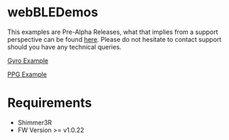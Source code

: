 # webBLEDemos
This examples are Pre-Alpha Releases, what that implies from a support perspective can be found [here](https://shimmersensing.com/wp-content/uploads/2022/04/Shimmer-Support-Policy_27.04.2022.pdf). Please do not hesitate to contact support should you have any technical queries. 

[Gyro Example](https://shimmerengineering.github.io/webBLEDemos/break-gyro/)

[PPG Example](https://shimmerengineering.github.io/webBLEDemos/video-ppg/)

# Requirements
- Shimmer3R
- FW Version >= v1.0.22

